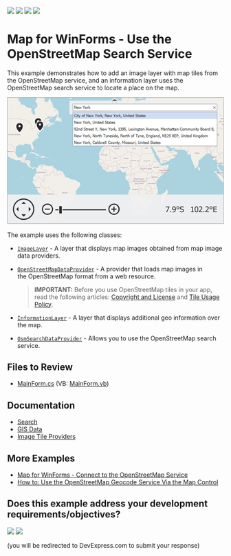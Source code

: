 <!-- default badges list -->
![](https://img.shields.io/endpoint?url=https://codecentral.devexpress.com/api/v1/VersionRange/134061586/22.1.4%2B)
[![](https://img.shields.io/badge/Open_in_DevExpress_Support_Center-FF7200?style=flat-square&logo=DevExpress&logoColor=white)](https://supportcenter.devexpress.com/ticket/details/T629598)
[![](https://img.shields.io/badge/📖_How_to_use_DevExpress_Examples-e9f6fc?style=flat-square)](https://docs.devexpress.com/GeneralInformation/403183)
[![](https://img.shields.io/badge/💬_Leave_Feedback-feecdd?style=flat-square)](#does-this-example-address-your-development-requirementsobjectives)
<!-- default badges end -->

# Map for WinForms - Use the OpenStreetMap Search Service

This example demonstrates how to add an image layer with map tiles from the OpenStreetMap service, and an information layer uses the OpenStreetMap search service to locate a place on the map.

![resulting map](Images/resulting-map.png)

The example uses the following classes:

* [`ImageLayer`](https://docs.devexpress.com/WindowsForms/DevExpress.XtraMap.ImageLayer) - A layer that displays map images obtained from map image data providers.
* [`OpenStreetMapDataProvider`](https://docs.devexpress.com/WindowsForms/DevExpress.XtraMap.OpenStreetMapDataProvider) - A provider that loads map images in the OpenStreetMap format from a web resource.

    > **IMPORTANT:** Before you use OpenStreetMap tiles in your app, read the following articles: [Copyright and License](https://www.openstreetmap.org/copyright) and [Tile Usage Policy](https://operations.osmfoundation.org/policies/tiles). 

* [`InformationLayer`](https://docs.devexpress.com/WindowsForms/DevExpress.XtraMap.InformationLayer) - A layer that displays additional geo information over the map.
* [`OsmSearchDataProvider`](https://docs.devexpress.com/WindowsForms/DevExpress.XtraMap.OsmSearchDataProvider) - Allows you to use the OpenStreetMap search service.

## Files to Review

* [MainForm.cs](./CS/OsmSearchSample/MainForm.cs) (VB: [MainForm.vb](./VB/OsmSearchSample/MainForm.vb))

## Documentation

* [Search](https://docs.devexpress.com/WindowsForms/16711/controls-and-libraries/map-control/gis-data/search?p=netframework)
* [GIS Data](https://docs.devexpress.com/WindowsForms/17858/controls-and-libraries/map-control/gis-data)
* [Image Tile Providers](https://docs.devexpress.com/WindowsForms/115774/controls-and-libraries/map-control/map-image-data/image-tile-providers)

## More Examples

* [Map for WinForms - Connect to the OpenStreetMap Service](https://github.com/DevExpress-Examples/winforms-map-connect-to-openstreetmap)
* [How to: Use the OpenStreetMap Geocode Service Via the Map Control](https://github.com/DevExpress-Examples/how-to-use-the-openstreetmap-geocode-service-via-the-map-control-t629683)
<!-- feedback -->
## Does this example address your development requirements/objectives?

[<img src="https://www.devexpress.com/support/examples/i/yes-button.svg"/>](https://www.devexpress.com/support/examples/survey.xml?utm_source=github&utm_campaign=winforms-map-use-openstreetmap-search-service&~~~was_helpful=yes) [<img src="https://www.devexpress.com/support/examples/i/no-button.svg"/>](https://www.devexpress.com/support/examples/survey.xml?utm_source=github&utm_campaign=winforms-map-use-openstreetmap-search-service&~~~was_helpful=no)

(you will be redirected to DevExpress.com to submit your response)
<!-- feedback end -->
